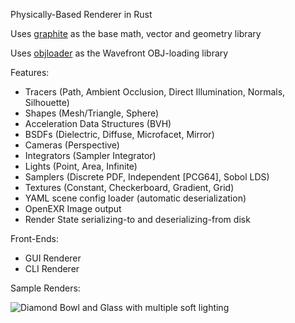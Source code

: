 Physically-Based Renderer in Rust

Uses [graphite](https://github.com/sshashank124/graphite) as the base math, vector and geometry library

Uses [objloader](https://github.com/sshashank124/objloader) as the Wavefront OBJ-loading library

Features:
- Tracers (Path, Ambient Occlusion, Direct Illumination, Normals, Silhouette)
- Shapes (Mesh/Triangle, Sphere)
- Acceleration Data Structures (BVH)
- BSDFs (Dielectric, Diffuse, Microfacet, Mirror)
- Cameras (Perspective)
- Integrators (Sampler Integrator)
- Lights (Point, Area, Infinite)
- Samplers (Discrete PDF, Independent [PCG64], Sobol LDS)
- Textures (Constant, Checkerboard, Gradient, Grid)
- YAML scene config loader (automatic deserialization)
- OpenEXR Image output
- Render State serializing-to and deserializing-from disk

Front-Ends:
- GUI Renderer
- CLI Renderer

Sample Renders:

![Diamond Bowl and Glass with multiple soft lighting](examples/diamond_bowl_and_glass.png)
